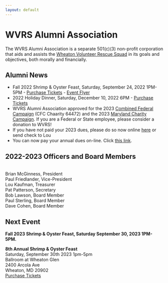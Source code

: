 ```yaml
---
layout: default
---
```


<h1 class="sr-only">WVRS Alumni Association</h1>
<p>The WVRS Alumni Association is a separate 501(c)(3) non-profit corporation that aids and assists the <a href="https://wvrs.org" target="_blank">Wheaton Volunteer Rescue Squad</a> in its goals and objectives, both morally and financially.</p>

<h2 class="h4">Alumni News</h2>
<ul>
<li>Fall 2022 Shrimp & Oyster Feast, Saturday, September 24, 2022 1PM-5PM - <a href="{{ '/events/2023-shrimp-and-oyster' | relative_url }}">Purchase Tickets</a> - <a href="{{ '/assets/files/2023_Shrimp_Oyster_Feast_Flyer.pdf' | relative_url }}" target="_blank">Event Flyer</a></li>
<li>2022 Holiday Dinner, Saturday, December 10, 2022 6PM - <a href="{{ '/events/2022_holiday_dinner' | relative_url }}">Purchase Tickets</a></li>
<li>WVRS Alumni Association approved for the 2023 <a href="https://cfcgiving.opm.gov/welcome">Combined Federal Campaign</a> (CFC Chaarity 64472) and the 2023 <a href="https://mcc.maryland.gov/">Maryland Charity Campaign</a>. If you are a Federal or State employee, please consider a donation to WVRS!</li>
<li>If you have not paid your 2023 dues, please do so now online <a href="{{ '/member-dues/' | relative_url }}">here</a> or send check to Lou</li>
<li>You can now pay your annual dues on-line.  Click <a href="{{ '/member-dues/' | relative_url }}">this link</a>.</li>
</ul>

<h2 class="h4">2022-2023 Officers and Board Members</h2>
<br />Brian McGinness, President
<br />Paul Friedlander, Vice-President
<br />Lou Kaufman, Treasurer
<br />Pat Patterson, Secretary
<br />Bob Lawson, Board Member
<br />Paul Sterling, Board Member
<br />Dave Cohen, Board Member

<h2 class="h4">Next Event</h2>
<p><strong>Fall 2023 Shrimp & Oyster Feast, Saturday September 30, 2023 1PM-5PM.</strong>
<p><strong>8th Annual Shrimp & Oyster Feast</strong>
<br />Saturday, September 30th 2023 1pm-5pm
<br />Ballroom at Wheaton Glen
<br />2400 Arcola Ave
<br />Wheaton, MD 20902
<br /><a href="{{ '/events/2023-shrimp-and-oyster' | relative_url }}">Purchase Tickets</a></p>
<br />
